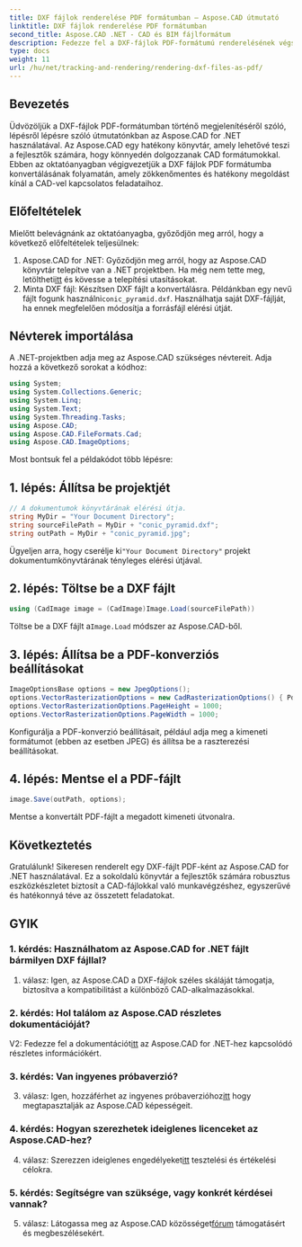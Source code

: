 ```yaml
---
title: DXF fájlok renderelése PDF formátumban – Aspose.CAD útmutató
linktitle: DXF fájlok renderelése PDF formátumban
second_title: Aspose.CAD .NET - CAD és BIM fájlformátum
description: Fedezze fel a DXF-fájlok PDF-formátumú renderelésének végső útmutatóját az Aspose.CAD for .NET használatával. Könnyedén konvertálhat CAD fájlokat lépésről lépésre bemutató oktatóanyagunkkal.
type: docs
weight: 11
url: /hu/net/tracking-and-rendering/rendering-dxf-files-as-pdf/
---
```

## Bevezetés

Üdvözöljük a DXF-fájlok PDF-formátumban történő megjelenítéséről szóló, lépésről lépésre szóló útmutatónkban az Aspose.CAD for .NET használatával. Az Aspose.CAD egy hatékony könyvtár, amely lehetővé teszi a fejlesztők számára, hogy könnyedén dolgozzanak CAD formátumokkal. Ebben az oktatóanyagban végigvezetjük a DXF fájlok PDF formátumba konvertálásának folyamatán, amely zökkenőmentes és hatékony megoldást kínál a CAD-vel kapcsolatos feladataihoz.

## Előfeltételek

Mielőtt belevágnánk az oktatóanyagba, győződjön meg arról, hogy a következő előfeltételek teljesülnek:
1.  Aspose.CAD for .NET: Győződjön meg arról, hogy az Aspose.CAD könyvtár telepítve van a .NET projektben. Ha még nem tette meg, letöltheti[itt](https://releases.aspose.com/cad/net/) és kövesse a telepítési utasításokat.
2.  Minta DXF fájl: Készítsen DXF fájlt a konvertálásra. Példánkban egy nevű fájlt fogunk használni`conic_pyramid.dxf`. Használhatja saját DXF-fájlját, ha ennek megfelelően módosítja a forrásfájl elérési útját.

## Névterek importálása

A .NET-projektben adja meg az Aspose.CAD szükséges névtereit. Adja hozzá a következő sorokat a kódhoz:

```csharp
using System;
using System.Collections.Generic;
using System.Linq;
using System.Text;
using System.Threading.Tasks;
using Aspose.CAD;
using Aspose.CAD.FileFormats.Cad;
using Aspose.CAD.ImageOptions;
```
Most bontsuk fel a példakódot több lépésre:

## 1. lépés: Állítsa be projektjét

```csharp
// A dokumentumok könyvtárának elérési útja.
string MyDir = "Your Document Directory";
string sourceFilePath = MyDir + "conic_pyramid.dxf";
string outPath = MyDir + "conic_pyramid.jpg";
```
 Ügyeljen arra, hogy cserélje ki`"Your Document Directory"` projekt dokumentumkönyvtárának tényleges elérési útjával.

## 2. lépés: Töltse be a DXF fájlt

```csharp
using (CadImage image = (CadImage)Image.Load(sourceFilePath))
```
 Töltse be a DXF fájlt a`Image.Load` módszer az Aspose.CAD-ből.

## 3. lépés: Állítsa be a PDF-konverziós beállításokat

```csharp
ImageOptionsBase options = new JpegOptions();
options.VectorRasterizationOptions = new CadRasterizationOptions() { PdfProductLocation = MyDir };
options.VectorRasterizationOptions.PageHeight = 1000;
options.VectorRasterizationOptions.PageWidth = 1000;
```

Konfigurálja a PDF-konverzió beállításait, például adja meg a kimeneti formátumot (ebben az esetben JPEG) és állítsa be a raszterezési beállításokat.

## 4. lépés: Mentse el a PDF-fájlt

```csharp
image.Save(outPath, options);
```

Mentse a konvertált PDF-fájlt a megadott kimeneti útvonalra.

## Következtetés

Gratulálunk! Sikeresen renderelt egy DXF-fájlt PDF-ként az Aspose.CAD for .NET használatával. Ez a sokoldalú könyvtár a fejlesztők számára robusztus eszközkészletet biztosít a CAD-fájlokkal való munkavégzéshez, egyszerűvé és hatékonnyá téve az összetett feladatokat.

## GYIK

### 1. kérdés: Használhatom az Aspose.CAD for .NET fájlt bármilyen DXF fájllal?

1. válasz: Igen, az Aspose.CAD a DXF-fájlok széles skáláját támogatja, biztosítva a kompatibilitást a különböző CAD-alkalmazásokkal.

### 2. kérdés: Hol találom az Aspose.CAD részletes dokumentációját?

 V2: Fedezze fel a dokumentációt[itt](https://reference.aspose.com/cad/net/) az Aspose.CAD for .NET-hez kapcsolódó részletes információkért.

### 3. kérdés: Van ingyenes próbaverzió?

 3. válasz: Igen, hozzáférhet az ingyenes próbaverzióhoz[itt](https://releases.aspose.com/) hogy megtapasztalják az Aspose.CAD képességeit.

### 4. kérdés: Hogyan szerezhetek ideiglenes licenceket az Aspose.CAD-hez?

 4. válasz: Szerezzen ideiglenes engedélyeket[itt](https://purchase.aspose.com/temporary-license/) tesztelési és értékelési célokra.

### 5. kérdés: Segítségre van szüksége, vagy konkrét kérdései vannak?

 5. válasz: Látogassa meg az Aspose.CAD közösséget[fórum](https://forum.aspose.com/c/cad/19) támogatásért és megbeszélésekért.